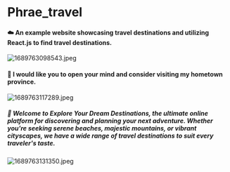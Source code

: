 # Phrae_travel
#### :cloud: An example website showcasing travel destinations and utilizing **React.js** to find travel destinations. 

<img src="https://cdn.pic.in.th/file/picinth/1689763098543.jpeg" alt="1689763098543.jpeg" border="0"/>


#### :leaves: I would like you to open your mind and consider visiting my hometown province. 

<img src="https://cdn.pic.in.th/file/picinth/1689763117289.jpeg" alt="1689763117289.jpeg" border="0" />


##### :deciduous_tree: Welcome to Explore Your Dream Destinations, the ultimate online platform for discovering and planning your next adventure. Whether you're seeking serene beaches, majestic mountains, or vibrant cityscapes, we have a wide range of travel destinations to suit every traveler's taste.

<img src="https://cdn.pic.in.th/file/picinth/1689763131350.jpeg" alt="1689763131350.jpeg" border="0" />
